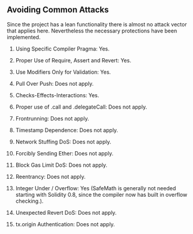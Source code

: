 ## Avoiding Common Attacks

Since the project has a lean functionality there is almost no attack vector that applies here. Nevertheless the necessary protections have been implemented.

1. Using Specific Compiler Pragma: Yes.

2. Proper Use of Require, Assert and Revert: Yes.

3. Use Modifiers Only for Validation: Yes.

4. Pull Over Push: Does not apply.

5. Checks-Effects-Interactions: Yes.

6. Proper use of .call and .delegateCall: Does not apply.

7. Frontrunning: Does not apply.

8. Timestamp Dependence: Does not apply.

9. Network Stuffing DoS: Does not apply.

10. Forcibly Sending Ether: Does not apply.

11. Block Gas Limit DoS: Does not apply.

12. Reentrancy: Does not apply.

13. Integer Under / Overflow: Yes (SafeMath is generally not needed starting with Solidity 0.8, since the compiler now has built in overflow checking.).

14. Unexpected Revert DoS: Does not apply.

15. tx.origin Authentication: Does not apply.